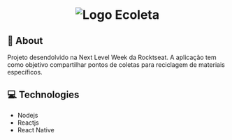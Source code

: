 <h1 align="center">
   <image src="https://res.cloudinary.com/ds3rca6jp/image/upload/v1591471403/logo_x3emxr.svg" alt="Logo Ecoleta"/>
</h1>

## **:rocket: About**

Projeto desendolvido na Next Level Week da Rocktseat. A aplicação tem como objetivo compartilhar pontos de coletas para reciclagem de materiais específicos.

## **:computer: Technologies**

  - Nodejs
  - Reactjs
  - React Native
